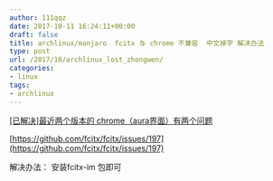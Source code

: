 ```yaml
---
author: 111qqz
date: 2017-10-11 16:24:11+00:00
draft: false
title: archlinux/manjaro  fcitx 与 chrome 不兼容  中文掉字 解决办法
type: post
url: /2017/10/archlinux_lost_zhongwen/
categories:
- linux
tags:
- archlinux
---
```


[[已解决]最近两个版本的 chrome（aura界面）有两个问题](https://bbs.archlinuxcn.org/viewtopic.php?id=2710)

[https://github.com/fcitx/fcitx/issues/197](https://github.com/fcitx/fcitx/issues/197)

解决办法： 安装fcitx-im 包即可


